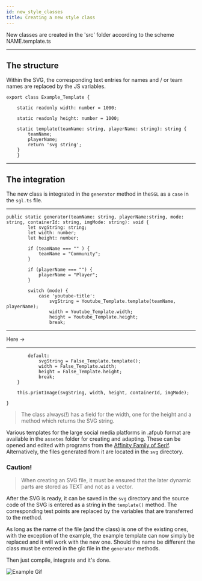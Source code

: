 ```yaml
---
id: new_style_classes
title: Creating a new style class
---
```



New classes are created in the 'src' folder according to the scheme NAME.template.ts

___

## The structure

Within the SVG, the corresponding text entries for names and / or team names are replaced by the JS variables.

    export class Example_Template {

        static readonly width: number = 1000;

        static readonly height: number = 1000;

        static template(teamName: string, playerName: string): string {
            teamName;
            playerName;
            return 'svg string';
        }
        }


___

## The integration

The new class is integrated in the `generator` method in the`SGL` as a `case` in the `sgl.ts` file.

___

    public static generator(teamName: string, playerName:string, mode: string, containerId: string, imgMode: string): void {
            let svgString: string;
            let width: number;
            let height: number;

            if (teamName === "" ) {
                teamName = "Community";
            }

            if (playerName === "") {
                playerName = "Player";
            }

            switch (mode) {
                case 'youtube-title':
                    svgString = Youtube_Template.template(teamName, playerName);
                    width = Youtube_Template.width;
                    height = Youtube_Template.height;
                    break;

___

Here ->
___

            default:
                svgString = False_Template.template();
                width = False_Template.width;
                height = False_Template.height;
                break;
        }

        this.printImage(svgString, width, height, containerId, imgMode);

    }

> The class always(!) has a field for the width, one for the height and a method which returns the SVG string.

Various templates for the large social media platforms in .afpub format are available in the `assetes` folder for creating and adapting. These can be opened and edited with programs from the
[Affinity Family of Serif](http://affinity.serif.com/). Alternatively, the files generated from it are located in the `svg` directory.

### Caution!

> When creating an SVG file, it must be ensured that the later dynamic parts are stored as TEXT and not as a vector.

After the SVG is ready, it can be saved in the `svg` directory and the source code of the SVG is entered as a string in the `template()` method. The corresponding test points are replaced by the variables that are transferred to the method.

As long as the name of the file (and the class) is one of the existing ones, with the exception of the example, the example template can now simply be replaced and it will work with the new one. Should the name be different
the class must be entered in the glc file in the `generator` methods.

Then just compile, integrate and it's done.

![Example Gif](https://raw.githubusercontent.com/Social-graphics-library/Social-graphics-library/master/assets/Demo.gif)
